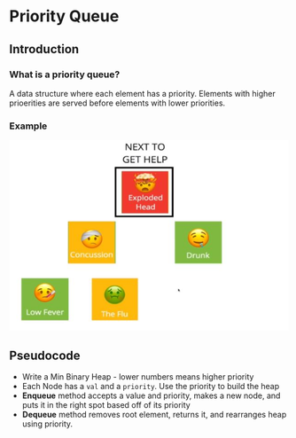 # Priority Queue

## Introduction

### What is a priority queue?

A data structure where each element has a priority. Elements with higher prioerities are served before elements with lower priorities.

### Example

![Priority Queue Example](Screenshots/PriorityQueue.JPG)

## Pseudocode

- Write a Min Binary Heap - lower numbers means higher priority
- Each Node has a `val` and a `priority`. Use the priority to build the heap
- **Enqueue** method accepts a value and priority, makes a new node, and puts it in the right spot based off of its priority
- **Dequeue** method removes root element, returns it, and rearranges heap using priority.
